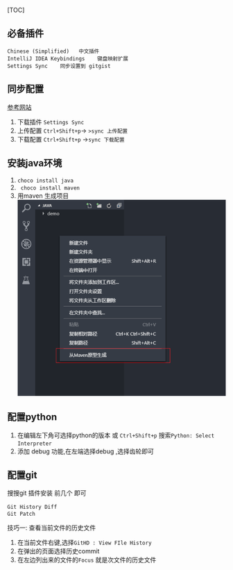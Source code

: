 [TOC]

## 必备插件
```
Chinese (Simplified)   中文插件
IntelliJ IDEA Keybindings    键盘映射扩展
Settings Sync    同步设置到 gitgist
```
## 同步配置
[参考网站](https://tmr.js.org/p/fa3b8081/)
1. 下载插件
`Settings Sync
`
2. 上传配置
`Ctrl+Shift+p`-> `>sync 上传配置`
3. 下载配置
`Ctrl+Shift+p` ->`sync 下载配置`


## 安装java环境
1. `choco install java`
2. ` choco install maven`
3. 用maven 生成项目
![](images/Snipaste_2018-12-06_14-10-27.png)

## 配置python
1. 在编辑左下角可选择python的版本 
    或 `Ctrl+Shift+p` 搜索`Python: Select Interpreter`
2. 添加 debug 功能,在左端选择debug ,选择齿轮即可


## 配置git
搜搜git 插件安装 前几个 即可
```
Git History Diff
Git Patch
```
技巧一: 查看当前文件的历史文件
1. 在当前文件右键,选择`GitHD : View FIle History`
2. 在弹出的页面选择历史commit 
3. 在左边列出来的文件的`Focus` 就是次文件的历史文件